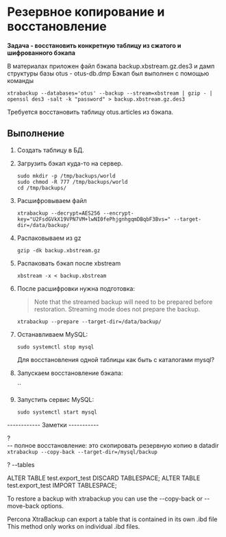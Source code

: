 # Резервное копирование и восстановление

**Задача - восстановить конкретную таблицу из сжатого и шифрованного бэкапа**

В материалах приложен файл бэкапа backup.xbstream.gz.des3 и дамп структуры базы otus - otus-db.dmp
Бэкап был выполнен с помощью команды
```
xtrabackup --databases='otus' --backup --stream=xbstream | gzip - | openssl des3 -salt -k "password" > backup.xbstream.gz.des3
```

Требуется восстановить таблицу otus.articles из бэкапа.

## Выполнение

1. Создать таблицу в БД.

1. Загрузить бэкап куда-то на сервер.

    ```
    sudo mkdir -p /tmp/backups/world
    sudo chmod -R 777 /tmp/backups/world
    cd /tmp/backups/
    ```

1. Расшифровываем файл

    `xtrabackup --decrypt=AES256 --encrypt-key="U2FsdGVkX19VPN7VM+lwNI0fePhjgnhgqmDBqbF3Bvs=" --target-dir=/data/backup/`

1. Распаковываем из gz

    `gzip -dk backup.xbstream.gz`

1. Распаковать бэкап после xbstream
    
    `xbstream -x < backup.xbstream`

1. После расшифровки нужна подготовка:

    > Note that the streamed backup will need to be prepared before restoration. 
    > Streaming mode does not prepare the backup.

    `xtrabackup --prepare --target-dir=/data/backup/`

1. Останавливаем MySQL:

    `sudo systemctl stop mysql`

    Для восстановления одной таблицы как быть с каталогами mysql?

1. Запускаем восстановление бэкапа:

    ``

1. Запустить сервис MySQL:

    `sudo systemctl start mysql`


------------ Заметки -----------

?  
-- полное восстановление:
это скопировать резервную копию в datadir 
`xtrabackup --copy-back --target-dir=/mysql/backup`

?
--tables 

ALTER TABLE test.export_test DISCARD TABLESPACE; 
ALTER TABLE test.export_test IMPORT TABLESPACE;

To restore a backup with xtrabackup you can use the --copy-back or --move-back options.

Percona XtraBackup can export a table that is contained in its own .ibd file
This method only works on individual .ibd files.
